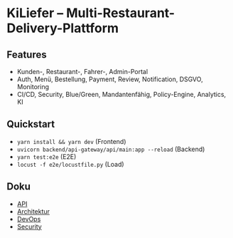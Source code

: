 # KiLiefer – Multi-Restaurant-Delivery-Plattform

## Features
- Kunden-, Restaurant-, Fahrer-, Admin-Portal
- Auth, Menü, Bestellung, Payment, Review, Notification, DSGVO, Monitoring
- CI/CD, Security, Blue/Green, Mandantenfähig, Policy-Engine, Analytics, KI

## Quickstart
- `yarn install && yarn dev` (Frontend)
- `uvicorn backend/api-gateway/api/main:app --reload` (Backend)
- `yarn test:e2e` (E2E)
- `locust -f e2e/locustfile.py` (Load)

## Doku
- [API](./API.md)
- [Architektur](./ARCHITECTURE.md)
- [DevOps](./DEVOPS.md)
- [Security](./SECURITY.md)
